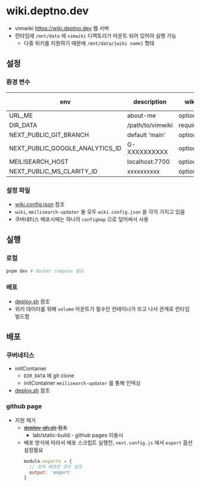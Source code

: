 # wiki.deptno.dev

- vimwiki <https://wiki.deptno.dev> 웹 서버
- 런타임에 `/mnt/data` 에 `vimwiki` 디렉토리가 마운트 되어 있어야 실행 가능
  - 다중 위키를 지원하기 때문에 `/mnt/data/{wiki name}` 형태

## 설정
### 환경 변수

| env                             | description      | wiki     | meilisearch-updater |
|---------------------------------|------------------|----------|---------------------|
| URL_ME                          | about-me         | optional |                     |
| DIR_DATA                        | /path/to/vimwiki | required |                     |
| NEXT_PUBLIC_GIT_BRANCH          | default 'main'   | optional |                     |
| NEXT_PUBLIC_GOOGLE_ANALYTICS_ID | G-XXXXXXXXXX     | optional |                     |
| MEILISEARCH_HOST                | localhost:7700   | optional | required            |
| NEXT_PUBLIC_MS_CLARITY_ID       | xxxxxxxxxx       | optional |                     |

### 설정 파일

- [wiki.config.json](apps/wiki/wiki.config.json) 참조
- `wiki`, `meilisearch-updater` 둘 모두 `wiki.config.json` 을 각각 가지고 있음
- 쿠버네티스 배포시에는 하나의 `configmap` 으로 덮어써서 사용

## 실행

### 로컬

```sh
pnpm dev # docker compose 필요
```

### 배포

- [deploy.sh](deploy.sh) 참조
- 위키 데이터를 위해 `volume` 마운트가 필수인 컨테이너가 뜨고 나서 관계로 런타임 빌드함

## 배포

### 쿠버네티스

- initContainer
  - `DIR_DATA` 에 git clone
  - initContainer `meilisearch-updater` 를 통해 인덱싱
- [deploy.sh](deploy.sh) 참조

### github page

- 지원 제거
  - ~~[deploy-gh.sh](deploy-gh.sh) 참조~~
    - lab/static-build - github pages 이용시
  - 배포 방식에 따라서 배포 스크립트 실행전, `next.config.js` 에서 `export` 옵션 설정필요
    ```js
    module.exports = {
      // 정적 배포인 경우 설정
      output: 'export'
    }
    ```

